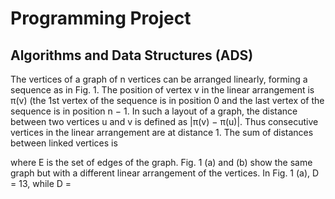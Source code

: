 # Programming Project
## Algorithms and Data Structures (ADS)

The vertices of a graph of n vertices can be arranged linearly, forming a sequence
as in Fig. 1. The position of vertex v in the linear arrangement is π(v) (the 1st
vertex of the sequence is in position 0 and the last vertex of the sequence is in
position n − 1. In such a layout of a graph, the distance between two vertices
u and v is defined as |π(v) − π(u)|. Thus consecutive vertices in the linear
arrangement are at distance 1. The sum of distances between linked vertices is

where E is the set of edges of the graph. Fig. 1 (a) and (b) show the same graph
but with a different linear arrangement of the vertices. In Fig. 1 (a), D = 13,
while D =
